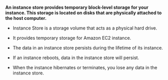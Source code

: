 **An instance store provides temporary block-level storage for your instance. This storage is located on disks that are physically attached to the host computer.**


- Instance Store is a storage volume that acts as a physical hard drive.

- It provides temporary storage for Amazon EC2 instance.

- The data in an instance store persists during the lifetime of its instance.

- If an instance reboots, data in the instance store will persist.

- When the instance hibernates or terminates, you lose any data in the instance store.
